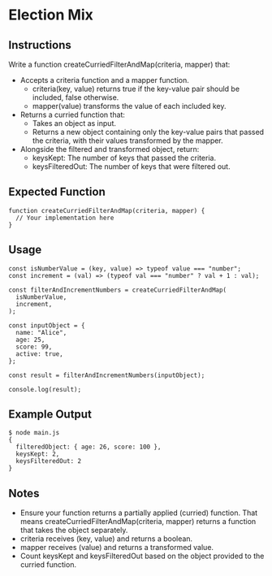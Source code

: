 # Election Mix
## Instructions
Write a function createCurriedFilterAndMap(criteria, mapper) that:

- Accepts a criteria function and a mapper function.
  - criteria(key, value) returns true if the key-value pair should be included, false otherwise.
  - mapper(value) transforms the value of each included key.
- Returns a curried function that:
  - Takes an object as input.
  - Returns a new object containing only the key-value pairs that passed the criteria, with their values transformed by the mapper.
- Alongside the filtered and transformed object, return:
  - keysKept: The number of keys that passed the criteria.
  - keysFilteredOut: The number of keys that were filtered out.

## Expected Function
```
function createCurriedFilterAndMap(criteria, mapper) {
  // Your implementation here
}
```

## Usage
```
const isNumberValue = (key, value) => typeof value === "number";
const increment = (val) => (typeof val === "number" ? val + 1 : val);

const filterAndIncrementNumbers = createCurriedFilterAndMap(
  isNumberValue,
  increment,
);

const inputObject = {
  name: "Alice",
  age: 25,
  score: 99,
  active: true,
};

const result = filterAndIncrementNumbers(inputObject);

console.log(result);
```

## Example Output
```
$ node main.js
{
  filteredObject: { age: 26, score: 100 },
  keysKept: 2,
  keysFilteredOut: 2
}
```

## Notes
- Ensure your function returns a partially applied (curried) function. That means createCurriedFilterAndMap(criteria, mapper) returns a function that takes the object separately.
- criteria receives (key, value) and returns a boolean.
- mapper receives (value) and returns a transformed value.
- Count keysKept and keysFilteredOut based on the object provided to the curried function.